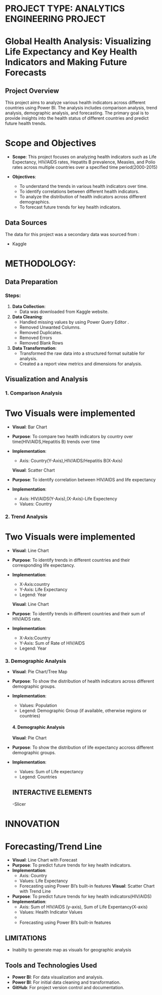 # PROJECT TYPE: ANALYTICS ENGINEERING PROJECT

# Global Health Analysis: Visualizing Life Expectancy and Key Health Indicators and Making Future Forecasts

## Project Overview

This project aims to analyze various health indicators across different countries using Power BI. The analysis includes comparison analysis, trend analysis, demographic analysis, and forecasting. The primary goal is to provide insights into the health status of different countries and predict future health trends.



# Scope and Objectives

- **Scope**: This project focuses on analyzing health indicators such as Life Expectancy, HIV/AIDS rates, Hepatits B prevalence, Measles, and Polio rates across multiple countries over a specified time period(2000-2015)

- **Objectives**:
  - To understand the trends in various health indicators over time.
  - To identify correlations between different health indicators.
  - To analyze the distribution of health indicators across different demographics.
  - To forecast future trends for key health indicators.

## Data Sources

The data for this project was a secondary data was sourced from :
- Kaggle

# METHODOLOGY:

## Data Preparation

### Steps:

1. **Data Collection**:
   - Data was downloaded from Kaggle website.
2. **Data Cleaning**:
   - Handled missing values by using Power Query Editor .
   - Removed Unwanted Columns.
   - Removed Duplicates.
   - Removed Errors
   - Removed Blank Rows
3. **Data Transformation**:
   - Transformed the raw data into a structured format suitable for analysis.
   - Created a a report view metrics and dimensions for analysis.

## Visualization and Analysis

### 1. Comparison Analysis
# Two Visuals were implemented

- **Visual**: Bar Chart
- **Purpose**: To compare two health indicators by country over time(HIV/AIDS,Hepatitis B) trends over time
- **Implementation**:
  - Axis: Country(Y-Axis),HIV/AIDS/Hepatitis B(X-Axis)

  **Visual**: Scatter Chart
- **Purpose**: To identify correlation between HIV/AIDS and life expectancy
- **Implementation**:
  - Axis: HIV/AIDS(Y-Axis),(X-Axis)-Life Expectency
  - Values: Country
  

### 2. Trend Analysis
# Two Visuals were implemented

- **Visual**: Line Chart
- **Purpose**: To identify trends in different countries and their corresponding life expectancy.
- **Implementation**:
  - X-Axis:country
  - Y-Axis: Life Expectancy
  - Legend: Year

  **Visual**: Line Chart
- **Purpose**: To identify trends in different countries and their sum of HIV/AIDS rate.
- **Implementation**:
  - X-Axis:Country
  - Y-Axis: Sum of Rate of HIV/AIDS
  - Legend: Year

### 3. Demographic Analysis
- **Visual**: Pie Chart/Tree Map
- **Purpose**: To show the distribution of health indicators across different demographic groups.
- **Implementation**:
  - Values: Population
  - Legend: Demographic Group (if available, otherwise regions or countries)

  #### 4. Demographic Analysis
  **Visual**: Pie Chart
- **Purpose**: To show the distribution of life expectancy accross different demographic groups.
- **Implementation**:
  - Values: Sum of Life expectancy
  - Legend: Countries

  ## INTERACTIVE ELEMENTS
  -Slicer

 # INNOVATION

 # Forecasting/Trend Line
- **Visual**: Line Chart with Forecast 
- **Purpose**: To predict future trends for key health indicators.
- **Implementation**:
  - Axis: Country
  - Values: Life Expectancy
  - Forecasting using Power BI’s built-in features
   **Visual**: Scatter Chart with Trend Line
- **Purpose**: To predict future trends for key health indicators(HIV/AIDS)
- **Implementation**:
  - Axis: Sum of HIV/AIDS (y-axis), Sum of Life Expentancy(X-axis)
  - Values: Health Indicator Values
  - 
  - Forecasting using Power BI’s built-in features

## LIMITATIONS
- Inabilty to generate map as visuals for geographic analysis

## Tools and Technologies Used

- **Power BI**: For data visualization and analysis.
- **Power BI**: For initial data cleaning and transformation.
- **GitHub**: For project version control and documentation.







